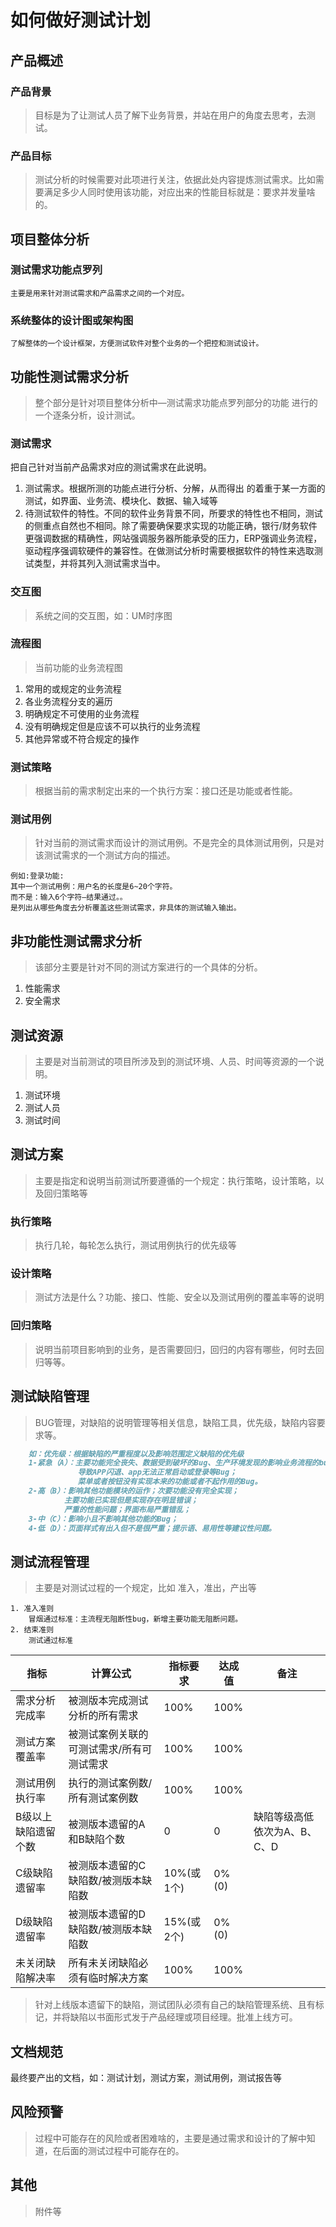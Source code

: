 # 如何做好测试计划
## 产品概述

### 产品背景
> 目标是为了让测试人员了解下业务背景，并站在用户的角度去思考，去测试。

### 产品目标
> 测试分析的时候需要对此项进行关注，依据此处内容提炼测试需求。比如需要满足多少人同时使用该功能，对应出来的性能目标就是：要求并发量啥的。

## 项目整体分析
### 测试需求功能点罗列

    主要是用来针对测试需求和产品需求之间的一个对应。

### 系统整体的设计图或架构图

    了解整体的一个设计框架，方便测试软件对整个业务的一个把控和测试设计。

## 功能性测试需求分析

> 整个部分是针对项目整体分析中—测试需求功能点罗列部分的功能 进行的一个逐条分析，设计测试。

### 测试需求

把自己针对当前产品需求对应的测试需求在此说明。

1. 测试需求。根据所测的功能点进行分析、分解，从而得出 的着重于某一方面的测试，如界面、业务流、模块化、数据、输入域等
2. 待测试软件的特性。不同的软件业务背景不同，所要求的特性也不相同，测试的侧重点自然也不相同。除了需要确保要求实现的功能正确，银行/财务软件更强调数据的精确性，网站强调服务器所能承受的压力，ERP强调业务流程，驱动程序强调软硬件的兼容性。在做测试分析时需要根据软件的特性来选取测试类型，并将其列入测试需求当中。

### 交互图

> 系统之间的交互图，如：UM时序图

### 流程图

> 当前功能的业务流程图

1. 常用的或规定的业务流程
2. 各业务流程分支的遍历
3. 明确规定不可使用的业务流程
4. 没有明确规定但是应该不可以执行的业务流程
5. 其他异常或不符合规定的操作

###  测试策略

> 根据当前的需求制定出来的一个执行方案：接口还是功能或者性能。

### 测试用例

> 针对当前的测试需求而设计的测试用例。不是完全的具体测试用例，只是对该测试需求的一个测试方向的描述。

    例如:登录功能:
    其中一个测试用例：用户名的长度是6~20个字符。 
    而不是：输入6个字符–结果通过。。
    是列出从哪些角度去分析覆盖这些测试需求，非具体的测试输入输出。

## 非功能性测试需求分析

> 该部分主要是针对不同的测试方案进行的一个具体的分析。

1. 性能需求
2. 安全需求

## 测试资源

> 主要是对当前测试的项目所涉及到的测试环境、人员、时间等资源的一个说明。

1. 测试环境
2. 测试人员
3. 测试时间

## 测试方案

> 主要是指定和说明当前测试所要遵循的一个规定：执行策略，设计策略，以及回归策略等

### 执行策略

> 执行几轮，每轮怎么执行，测试用例执行的优先级等

### 设计策略

> 测试方法是什么？功能、接口、性能、安全以及测试用例的覆盖率等的说明

### 回归策略

> 说明当前项目影响到的业务，是否需要回归，回归的内容有哪些，何时去回归等等。

## 测试缺陷管理

> BUG管理，对缺陷的说明管理等相关信息，缺陷工具，优先级，缺陷内容要求等。

``` markdown
    如：优先级：根据缺陷的严重程度以及影响范围定义缺陷的优先级
    1-紧急（A）：主要功能完全丧失、数据受到破坏的Bug、生产环境发现的影响业务流程的bug；
               导致APP闪退、app无法正常启动或登录等Bug；
               菜单或者按钮没有实现本来的功能或者不起作用的Bug。
    2-高（B）：影响其他功能模块的运作；次要功能没有完全实现；
            主要功能已实现但是实现存在明显错误；
            严重的性能问题；界面布局严重错乱；
    3-中（C）：影响小且不影响其他功能的Bug；
    4-低（D）：页面样式有出入但不是很严重；提示语、易用性等建议性问题。
```

## 测试流程管理
> 主要是对测试过程的一个规定，比如 准入，准出，产出等

    1. 准入准则
    	冒烟通过标准：主流程无阻断性bug，新增主要功能无阻断问题。
    2. 结束准则
    	测试通过标准

| 指标                | 计算公式                                  | 指标要求   | 达成值 | 备注                         |
| ------------------- | ----------------------------------------- | ---------- | ------ | ---------------------------- |
| 需求分析完成率      | 被测版本完成测试分析的所有需求            | 100%       | 100%   |
| 测试方案覆盖率      | 被测试案例关联的可测试需求/所有可测试需求 | 100%       | 100%   |
| 测试用例执行率      | 执行的测试案例数/所有测试案例数           | 100%       | 100%   |
| B级以上缺陷遗留个数 | 被测版本遗留的A和B缺陷个数                | 0          | 0      | 缺陷等级高低依次为A、B、C、D |
| C级缺陷遗留率       | 被测版本遗留的C缺陷数/被测版本缺陷数      | 10%(或1个) | 0%(0)  |
| D级缺陷遗留率       | 被测版本遗留的D缺陷数/被测版本缺陷数      | 15%(或2个) | 0%(0)  |
| 未关闭缺陷解决率    | 所有未关闭缺陷必须有临时解决方案          | 100%       | 100%   |

> 针对上线版本遗留下的缺陷，测试团队必须有自己的缺陷管理系统、且有标记，并将缺陷以书面形式发于产品经理或项目经理。批准上线方可。

##  文档规范
最终要产出的文档，如：测试计划，测试方案，测试用例，测试报告等

## 风险预警
> 过程中可能存在的风险或者困难啥的，主要是通过需求和设计的了解中知道，在后面的测试过程中可能存在的。

## 其他
> 附件等

